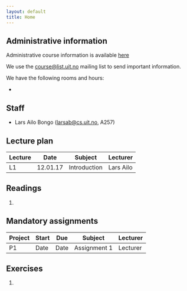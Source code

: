 ```yaml
---
layout: default
title: Home
---
```


## Administrative information

Administrative course information is available [here](https://uit.no/utdanning/emner/emne/481430/inf-2201)

We use the [course@list.uit.no](https://list.uit.no/sympa/info/course) mailing list to send important information.

We have the following rooms and hours:

* 

## Staff

* Lars Ailo Bongo (larsab@cs.uit.no, A257)

## Lecture plan

| Lecture   	| Date		    | Subject	  | Lecturer |
|-----------|-----------|-----------|----------|
| L1  | 12.01.17 | Introduction | Lars Ailo |

## Readings

1. 

## Mandatory assignments

| Project |	Start      | Due     | Subject | Lecturer |
|---------|------------|---------|----------|---------|
| P1 	    | Date       | Date     | Assignment 1 | Lecturer |

## Exercises

1. 
